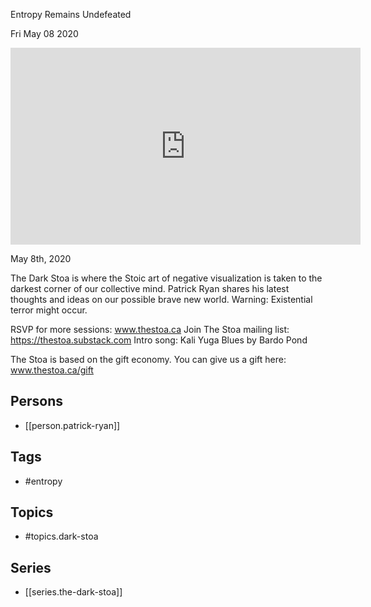 

 Entropy Remains Undefeated

Fri May 08 2020

<iframe width="560" height="315" src="https://www.youtube.com/embed/h6xnYsV8C8s" title="The Dark Stoa: Entropy Remains Undefeated w/ Patrick Ryan" frameborder="0" allow="accelerometer; autoplay; clipboard-write; encrypted-media; gyroscope; picture-in-picture" allowfullscreen ></iframe>

May 8th, 2020

The Dark Stoa is where the Stoic art of negative visualization is taken to the darkest corner of our collective mind. Patrick Ryan shares his latest thoughts and ideas on our possible brave new world. Warning: Existential terror might occur.

RSVP for more sessions: www.thestoa.ca
Join The Stoa mailing list: https://thestoa.substack.com
Intro song: Kali Yuga Blues by Bardo Pond

The Stoa is based on the gift economy. You can give us a gift here: www.thestoa.ca/gift

## Persons

- [[person.patrick-ryan]]

## Tags

- #entropy

## Topics

- #topics.dark-stoa

## Series

- [[series.the-dark-stoa]]

